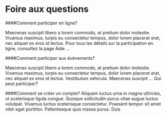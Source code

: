 Foire aux questions
======

####Comment participer en ligne?

Maecenas suscipit libero a lorem commodo, at pretium dolor molestie. Vivamus maximus, turpis eu consectetur tempus, dolor lorem placerat erat, nec aliquet ex eros id lectus. Pour tous les détails sur la participation en ligne, consultez la page Aide       ...

####Comment participer aux événements?

Maecenas suscipit libero a lorem commodo, at pretium dolor molestie. Vivamus maximus, turpis eu consectetur tempus, dolor lorem placerat erat, nec aliquet ex eros id lectus. Vestibulum vehicula. Maecenas suscipit        ...
Qui peut participer?

####Comment se créer un compte?
Aliquam luctus urna in magna ultricies, ut scelerisque ligula congue. Quisque sollicitudin purus vitae augue luctus volutpat. Vivamus luctus scelerisque consectetur. Praesent tempor sit amet nibh eget porttitor. Pellentesque quis massa purus. Duis
